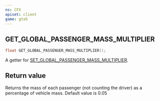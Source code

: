 ```yaml
---
ns: CFX
apiset: client
game: gta5
---
```

## GET_GLOBAL_PASSENGER_MASS_MULTIPLIER

```c
float GET_GLOBAL_PASSENGER_MASS_MULTIPLIER();
```

A getter for [SET_GLOBAL_PASSENGER_MASS_MULTIPLIER](#_0x1C47F6AC).

## Return value
Returns the mass of each passenger (not counting the driver) as a percentage of vehicle mass. Default value is 0.05